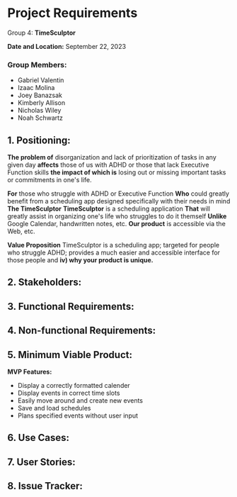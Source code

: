 # Project Requirements

Group 4: **TimeSculptor**

**Date and Location:** September 22, 2023

### Group Members: 
- Gabriel Valentin 
- Izaac Molina 
- Joey Banazsak 
- Kimberly Allison
- Nicholas Wiley
- Noah Schwartz  

## 1. Positioning:
**The problem of**
disorganization and lack of prioritization of tasks in any given day 
**affects** 
those of us with ADHD or those that lack Executive Function skills
**the impact of which is**
losing out or missing important tasks or commitments in one's life.

**For**
those who struggle with ADHD or Executive Function
**Who**
could greatly benefit from a scheduling app designed specifically with their needs in mind
**The TimeSculptor**
**TimeSculptor** is a scheduling application
**That**
will greatly assist in organizing one's life who struggles to do it themself
**Unlike**
Google Calendar, handwritten notes, etc.
**Our product**
is accessible via the Web, etc.

**Value Proposition**
TimeSculptor is a scheduling app; targeted for people who struggle ADHD; provides a much easier and accessible interface for those people and **iv) why your product is unique.**


## 2. Stakeholders:

## 3. Functional Requirements:

## 4. Non-functional Requirements:

## 5. Minimum Viable Product:

**MVP Features:**

- Display a correctly formatted calender
- Display events in correct time slots
- Easily move around and create new events
- Save and load schedules
- Plans specified events without user input

## 6. Use Cases:

## 7. User Stories:

## 8. Issue Tracker:

